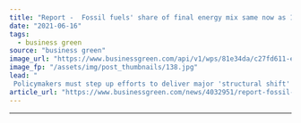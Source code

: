 ```yaml
---
title: "Report -  Fossil fuels' share of final energy mix same now as 10 years ago"
date: "2021-06-16"
tags: 
  - business green
source: "business green"
image_url: "https://www.businessgreen.com/api/v1/wps/81e34da/c27fd611-efc4-49d1-ae0b-ccc02082397a/6/iStock-587216754-185x114.jpg"
image_fp: "/assets/img/post_thumbnails/138.jpg"
lead: "
 Policymakers must step up efforts to deliver major 'structural shift' away from fossil fuels across all societal and economic activities, report warns ..."
article_url: "https://www.businessgreen.com/news/4032951/report-fossil-fuels-share-final-energy-mix-ago"
---
```


---
